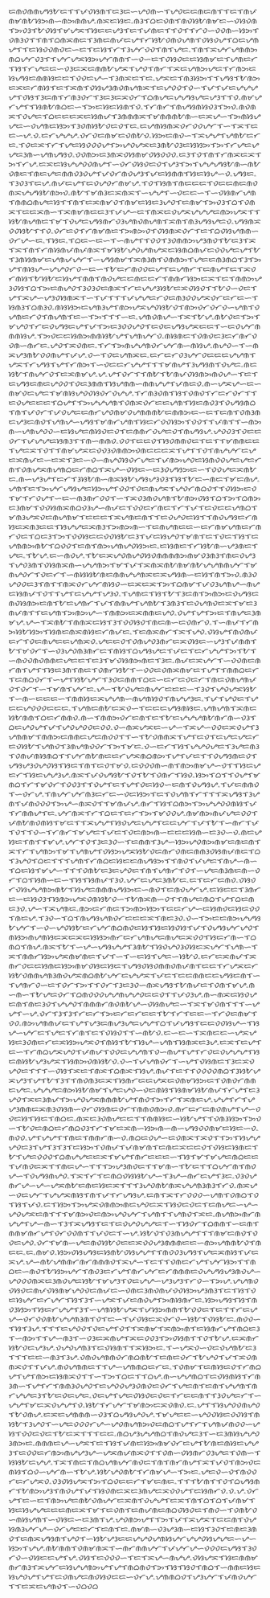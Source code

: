 ᜇᜈᜏᜈᜈᜌᜐᜀᜇᜎᜎᜉᜏᜐᜈᜎᜇᜂᜇᜑᜌᜏᜈᜑᜎᜌᜏᜇᜇᜈᜇᜈᜎᜎᜇᜎᜈᜉᜈᜋᜈᜀᜐᜅᜈᜑᜈᜅᜈᜈᜌۦᜈᜁᜇᜐᜇۦᜈᜂᜎᜊᜇᜏᜈᜎᜈᜏᜐᜀᜈᜋᜇᜑᜏᜐᜏᜈᜎᜅᜏᜂᜎᜀᜏᜐᜎᜋᜌᜁᜎᜐᜇᜇᜌᜂᜎᜇᜎᜉᜈᜇᜎᜎᜏᜎᜎᜆᜏᜑᜏᜏᜈᜑᜐᜅᜎᜏᜈᜂᜏᜎᜎᜈᜎᜊᜈᜁᜈᜇᜎᜂᜈᜇᜈᜉᜇᜌᜎᜆᜐᜀᜏᜈᜏᜌᜈᜎᜏᜐᜏᜌᜎᜊᜇᜌᜈᜌᜎᜎᜇᜐᜏᜏᜈᜏᜇᜑᜇᜎᜇᜐᜎᜆᜎᜂᜌᜆᜏᜏᜎᜈᜎᜌᜇۦᜎᜈᜎᜁᜌᜆᜌᜈᜈᜅᜈᜊᜌᜆᜏᜂᜎᜎᜌᜆᜌᜁᜐᜅᜌᜆᜈᜈᜎᜑᜏᜑᜇᜎᜏᜐᜏᜇᜇᜐᜈᜋᜇᜎᜌᜈᜇᜆᜎᜐᜎᜆᜌᜇᜇᜑᜏᜂᜇᜁᜇᜈᜈᜀᜌᜁᜎᜌᜏᜎᜈᜆᜎᜁᜇᜌᜈᜅᜌᜇᜎᜆᜈᜅᜇᜐᜌᜐᜇᜈᜈᜐᜇᜇᜎᜏᜏᜇᜌᜑᜎᜂᜈᜁᜇᜎᜇۦᜌᜁᜇᜎᜈᜂᜐᜅᜎᜎᜌᜐᜎᜀᜈᜅᜇᜁᜇᜆᜈᜐᜎᜇᜎᜁᜈᜎᜏᜐᜌᜂᜈᜏᜈᜌᜈᜁᜎᜇᜌᜏᜏᜎᜏᜑᜎᜉᜎᜉᜇᜌᜌᜌᜌᜎᜏᜐᜎᜂᜇᜈᜎᜆᜈᜂᜏᜆᜎᜂᜇᜂᜇᜁᜏᜆᜎᜊᜈᜌᜇᜌᜌᜐᜌᜇᜌᜂᜎᜎᜏۦᜈᜋᜌᜆᜌᜎᜎᜐᜈᜀᜈᜊᜇᜑᜎᜅᜇᜐᜇᜐᜈᜎᜏۦᜎᜆᜈᜆᜎᜈᜌᜐᜈᜐᜏᜂᜎᜅᜏۦᜈᜏᜈᜁᜎᜏᜌᜇᜎᜊᜇᜇᜇᜁᜇᜐᜈᜉᜎᜂᜈᜈᜈᜁᜎᜋᜈᜈᜈᜀᜈᜑᜇᜁᜌᜑᜎᜅᜈᜐᜌᜌᜇᜑᜏᜌᜈᜇᜐᜅᜎᜂᜏᜈᜐᜀᜏᜇᜏᜎᜇۦᜇᜌᜈᜐᜈᜁᜏᜆᜏᜏᜌᜆᜎᜑᜎᜁᜎᜇᜇᜑᜌۦᜏۦᜇᜆᜌᜌᜌۦᜏᜆᜏᜇᜈᜋᜇᜏᜈᜀᜏۦᜐᜅᜇᜈᜏᜑᜎᜁᜌᜌᜎᜌᜈᜀᜇᜆᜇۦᜎᜏᜇᜁᜎᜆᜎᜌᜇᜐᜏᜏᜏᜌᜎᜅᜌᜏᜌᜁᜇᜂᜈᜀᜏᜂᜇᜐᜐᜅᜎᜅᜎᜆᜌᜇᜌᜌᜇᜂᜈᜑᜌᜈᜌᜐᜏۦᜏᜏᜈᜅᜇᜂᜈᜁᜏᜐᜈᜋᜏᜐᜏᜏᜏۦᜇᜂᜎᜏᜎᜈᜎᜆᜈᜁᜇᜁᜎᜅᜎᜆᜌۦᜇᜁᜇᜐᜌᜌᜏᜏᜈᜌᜎᜑᜏᜆᜏᜐᜏᜇᜏᜎᜌᜂᜎᜅᜎᜌᜌᜌᜐᜀᜈᜑᜈᜀᜏᜈᜇᜎᜈᜇᜌᜇᜈᜈᜏᜂᜏᜌᜎᜉᜏᜆᜈᜏᜌᜂᜎᜉᜇᜐᜈᜈᜎᜐᜇᜐᜌᜑᜏۦᜌᜐᜇۦᜎᜂᜏᜂᜎᜇᜌۦᜈᜉᜇᜌᜎᜇᜏᜌᜏᜆᜈᜋᜌۦᜎᜏᜎᜐᜈᜎᜈᜇᜇᜇᜎᜏᜇᜇᜈᜇᜈᜏᜈᜁᜌᜌᜐᜀᜈᜅᜏۦᜈᜀᜎᜋᜈᜂᜇᜁᜈᜁᜎᜑᜌᜌᜎᜑᜏᜇᜇᜑᜎᜑᜏᜐᜈᜆᜌᜈᜎᜈᜈᜊᜈᜌᜇᜐᜎᜎᜈᜎᜇᜁᜈᜋᜏᜎᜈᜋᜇᜐᜇᜂᜌᜏᜎᜇᜈᜋᜎᜅᜏᜂᜎᜊᜎᜏᜈᜁᜎᜇᜇᜁᜈᜑᜎᜁᜈᜋᜈᜇᜇᜂᜎᜉᜌᜑᜇᜎᜈᜁᜇᜏᜌᜁᜌᜌᜌᜇᜈᜅᜌᜁᜎᜎᜐᜀᜈᜌᜈᜇᜎᜋᜎᜏᜌᜇᜌᜐᜈᜆᜏᜂᜌᜈᜏᜈᜌᜈᜎᜁᜈᜎᜈᜂᜌᜐᜌᜇᜏۦᜌᜐᜈᜁᜏᜏᜐᜀᜎᜎᜏۦᜏᜆᜇᜏᜎᜆᜈᜋᜈᜇᜎᜅᜈᜅᜏᜎᜏᜐᜈᜁᜏᜆᜎᜇᜎᜊᜏᜐᜌᜈᜈᜑᜏᜆᜌᜑᜇۦᜎᜐᜇۦᜎᜊᜇᜑᜇᜑᜎᜑᜈᜌᜎᜎᜏᜏᜎᜂᜏᜈᜈᜅᜌᜂᜈᜏᜎᜀᜇᜂᜎᜁᜎᜁᜎᜈᜎᜆᜈᜐᜈᜉᜈᜉᜈᜁᜎᜋᜐᜀᜌᜏᜌᜈᜌᜁᜇᜐᜈᜊᜈᜉᜇᜏᜏᜌᜇᜌᜎᜀᜎᜂᜈᜐᜈᜋᜇᜌᜈᜉᜌᜆᜎᜑᜌᜐᜈᜋᜎᜁᜈᜂᜈᜎᜏᜈᜈᜅᜎᜌᜇᜇᜈᜂᜈᜊᜎᜂᜎᜅᜌᜎᜈᜐᜌᜑᜌᜌᜏᜆᜏᜑᜇᜑᜎᜀᜇᜆᜈᜏᜏᜇᜌᜎᜇᜌᜈᜆᜎᜇᜈᜌᜎᜇᜎᜁᜏᜆᜈᜐᜎᜀᜐᜀᜇᜐᜌᜎᜈᜈᜎᜈᜏᜌᜇᜇᜈᜇᜇᜆᜎᜈᜈᜆᜐᜅᜇᜁᜎᜇᜎᜈᜈᜅᜌᜂᜏᜐᜎᜊᜎᜅᜇᜈᜌᜏᜎᜂᜏᜂᜏᜇᜈᜁᜎᜆᜇᜌᜌᜂᜐᜀᜇᜁᜏᜐᜏᜎᜎᜀᜏᜑᜏᜇᜎᜌᜎᜁᜌᜑᜌᜂᜏᜐᜈᜁᜎᜑᜎᜉᜎᜎᜎᜉᜌᜌᜇᜆᜏᜇᜈᜂᜏᜏᜌᜁᜏᜆᜇᜆᜇᜑᜎᜐᜈᜂᜎᜊᜈᜂᜏۦᜈᜐᜐᜅᜇᜌᜈᜂᜌᜎᜈᜅᜌᜁᜌᜏᜐᜀᜏᜎᜈᜅᜏᜆᜏᜆᜏᜑᜌᜈᜎᜏᜌᜈᜇᜆᜏᜎᜈᜌᜈᜎᜇᜑᜎᜅᜎᜎᜎᜑᜇۦᜌᜈᜏᜈᜌᜑᜎᜁᜎᜀᜌۦᜈᜀᜏᜇᜎᜅᜎᜋᜌᜏᜎᜆᜇᜏᜌᜐᜇᜌᜎᜉᜎᜅᜇᜂᜏᜏᜌᜏᜎᜇᜏᜇᜌᜐᜌᜁᜇᜇᜎᜑᜇᜏᜌᜆᜈᜈᜈᜐᜌۦᜎᜅᜏᜇᜇᜐᜈᜅᜈᜈᜐᜀᜌᜎᜌᜈᜌᜆᜏۦᜈᜐᜈᜇᜎᜏᜈᜏᜇᜂᜇᜆᜈᜆᜏᜏᜈᜑᜈᜆᜇۦᜌᜏᜎᜁᜏᜈᜇۦᜎᜆᜎᜅᜈᜌᜌᜈᜏᜆᜌᜆᜈᜑᜈᜐᜌۦᜈᜌᜏᜑᜎᜑᜈᜁᜌᜂᜈᜀᜏᜏᜈᜌᜎᜉᜌۦᜏᜑᜎᜏᜇᜌᜈᜁᜇۦᜇᜆᜇᜆᜏᜂᜌᜆᜏᜇᜇᜇᜌᜌᜈᜎᜌᜁᜎᜆᜌᜐᜎᜌᜎᜆᜈᜅᜎᜑᜏᜇᜇᜆᜌᜌᜎᜎᜎᜋᜈᜌᜎᜂᜌᜐᜈᜎᜏᜌᜇۦᜈᜇᜐᜀᜎᜈᜌᜆᜏᜎᜇᜁᜈᜋᜌۦᜌۦᜌᜎᜏᜆᜎᜎᜈᜀᜎᜀᜈᜉᜏᜐᜈᜅᜈᜏᜌᜑᜎᜇᜎᜇᜌᜐᜇᜈᜇᜌᜏᜏᜎᜏᜇᜂᜈᜈᜎᜐᜌᜈᜈᜑᜈᜈᜌᜌᜎᜉᜈᜇᜏۦᜈᜑᜌᜁᜌᜑᜇᜑᜈᜋᜏᜇᜌᜇᜎᜋᜈᜐᜌᜏᜏᜐᜏᜆᜏᜌᜌۦᜎᜆᜈᜂᜏᜈᜎᜐᜎᜏᜈᜏᜎᜆᜇᜆᜏᜆᜎᜎᜇᜏᜌᜇᜇᜇᜎᜊᜌᜎᜎᜅᜌᜌᜌᜈᜎᜏᜈᜁᜏᜆᜇᜇᜌᜈᜎᜐᜇᜈᜏᜂᜎᜏᜌᜐᜈᜊᜎᜈᜎᜉᜏᜆᜎᜉᜏᜌᜇᜇᜈᜆᜌᜏᜈᜋᜏᜌᜈᜈᜈᜀᜇᜈᜈᜅᜇᜑᜇᜎᜇᜈᜎᜏᜈᜂᜈᜇᜌᜂᜇᜈᜏᜎᜌᜈᜌᜑᜌᜐᜎᜋᜈᜆᜌᜈᜎᜐᜇᜆᜏᜏᜐᜅᜎᜏᜏᜎᜎᜉᜈᜎᜎᜑᜈᜅᜈᜑᜌᜈᜌᜏᜏᜑᜇᜐᜌᜇᜈᜐᜏᜇᜏᜎᜇᜈᜈᜆᜏᜌᜇᜏᜎᜈᜌᜐᜌۦᜌᜏᜏᜂᜎᜏᜇᜇᜏᜆᜎᜉᜌᜌᜇᜐᜈᜂᜎᜎᜈᜑᜈᜈᜏۦᜏᜏᜎᜇᜇᜏᜎᜐᜏᜈᜈᜏᜇᜎᜇᜎᜎᜋᜈᜈᜇᜇᜎᜌᜇᜁᜎᜏᜎᜎᜈᜋᜌᜁᜇᜏᜏᜂᜏᜈᜈᜅᜏᜈᜇᜇᜇᜁᜎᜌᜎᜎᜏᜎᜈᜌᜌᜆᜇᜌᜇᜁᜈᜉᜇᜑᜇᜁᜎᜂᜇᜑᜏᜑᜈᜌᜏᜐᜏᜆᜌᜇᜎᜉᜈᜅᜌᜏᜇᜐᜈᜏᜏᜌᜇᜌᜇᜆᜈᜎᜏᜈᜌᜁᜈᜌᜈᜊᜇᜆᜈᜊᜎᜁᜌᜑᜏᜐᜇᜑᜇᜂᜏᜌᜐᜅᜇᜑᜎᜏᜏᜌᜇᜁᜈᜀᜇۦᜈᜑᜌᜂᜌᜎᜇᜆᜎᜂᜐᜀᜈᜑᜈᜁᜐᜀᜌᜐᜌᜂᜏᜂᜎᜐᜎᜀᜇᜑᜈᜇᜎᜋᜇᜈᜌۦᜌᜈᜎᜇᜎᜅᜌᜆᜌᜐᜌᜇᜐᜅᜌᜎᜏᜏᜎᜏᜇᜈᜌᜁᜎᜌᜏᜆᜈᜊᜏᜎᜎᜏᜐᜅᜇᜏᜎᜋᜎᜆᜏᜌᜎᜑᜇᜑᜈᜂᜈᜆᜏᜏᜎᜑᜎᜁᜏᜂᜈᜏᜌᜈᜎᜀᜈᜅᜏᜐᜎᜊᜎᜅᜎᜊᜈᜅᜇᜂᜈᜋᜎᜏᜏᜐᜈᜁᜈᜊᜏᜂᜌᜑᜈᜉᜇᜎᜏᜏᜇᜆᜈᜇᜎᜆᜎᜉᜎᜇᜏᜇᜇᜌᜈᜊᜎᜋᜈᜂᜌᜁᜏᜇᜈᜌᜈᜋᜎᜇᜇᜇᜎᜁᜌᜈᜇᜈᜎᜎᜇᜏᜌᜏᜇᜐᜎᜎᜈᜏᜌᜐᜇᜆᜈᜐᜇᜁᜈᜂᜇᜇᜎᜐᜌᜌᜇᜁᜈᜂᜎᜅᜈᜅᜈᜑᜎᜇᜈᜌᜈᜇᜇᜑᜇᜆᜈᜋᜌᜈᜇᜆᜈᜆᜏᜇᜎᜊᜇᜂᜎᜅᜎᜏᜏᜐᜇᜇᜏᜏᜐᜀᜇᜂᜎᜉᜇᜐᜌᜏᜎᜋᜈᜎᜇᜎᜏᜇᜎᜐᜎᜇᜌᜈᜈᜅᜈᜀᜎᜊᜏᜏᜎᜇᜈᜎᜈᜅᜌᜈᜌᜏᜐᜅᜇۦᜇᜐᜈᜇᜎᜆᜐᜀᜈᜑᜌᜂᜈᜇᜎᜌᜇۦᜎᜀᜌۦᜇᜑᜈᜏᜌۦᜎᜀᜇᜁᜌᜏᜈᜌᜏᜐᜏᜈᜈᜈᜈᜅᜈᜋᜏᜂᜈᜂᜎᜈᜇᜏᜌᜂᜎᜌᜏᜂᜈᜎᜏᜐᜈᜁᜈᜑᜌᜌᜈᜅᜎᜋᜎᜉᜎᜁᜈᜁᜈᜀᜈᜋᜈᜀᜌᜌᜈᜈᜌᜆᜎᜋᜈᜌᜏᜆᜎᜏᜇᜆᜎᜑᜈᜐᜐᜀᜈᜇᜈᜈᜌᜌᜈᜁᜇᜁᜌᜐᜈᜑᜇᜐᜎᜈᜎᜅᜏۦᜈᜂᜏᜌᜏᜏᜇᜂᜎᜈᜎᜎᜈᜁᜏᜆᜌᜆᜈᜐᜏᜑᜇᜁᜇᜁᜎᜅᜎᜊᜈᜋᜎᜉᜏᜂᜌᜈᜌᜑᜈᜌᜇᜐᜈᜉᜎᜏᜎᜎᜌᜎᜇᜌᜌᜎᜌᜂᜏۦᜎᜌᜈᜇᜎᜐᜎᜀᜎᜂᜇᜈᜎᜅᜈᜅᜇᜏᜌᜐᜇᜈᜏᜐᜈᜅᜇᜈᜎᜀᜇᜌᜈᜆᜎᜉᜎᜈᜈᜌᜎᜌᜈᜀᜎᜂᜈᜂᜎᜇᜏᜌᜈᜏᜇᜁᜎᜋᜇᜂᜈᜉᜈᜎᜎᜇᜌᜈᜎᜅᜈᜅᜌᜑᜎᜈᜈᜅᜇᜁᜈᜈᜇᜌᜏۦᜏᜌᜎᜌᜎᜅᜇᜎᜈᜌᜇᜂᜈᜋᜌۦᜌᜑᜎᜁᜈᜀᜎᜈᜈᜁᜇᜐᜎᜂᜎᜏᜏᜐᜏᜎᜈᜇᜈᜑᜇᜏᜈᜆᜏۦᜎᜑᜈᜉᜎᜆᜈᜅᜐᜀᜐᜅᜎᜐᜈᜇᜈᜁᜈᜐᜇᜆᜈᜉᜇۦᜎᜇᜈᜁᜈᜆᜎᜁᜎᜌᜏۦᜏᜐᜌᜎᜈᜏᜈᜉᜇᜆᜎᜏᜇᜈᜌᜇᜇᜌᜈᜁᜏۦᜌᜇᜇᜏᜎᜏᜈᜌᜏᜂᜈᜆᜇᜁᜏᜐᜇᜑᜌᜂᜎᜉᜈᜈᜎᜀᜎᜋᜏᜆᜎᜑᜏᜂᜌᜏᜈᜂᜈᜆᜇᜎᜈᜐᜎᜊᜌᜐᜌᜇᜎᜉᜇᜎᜇᜆᜌᜌᜎᜅᜎᜀᜎᜑᜈᜏᜏᜈᜏᜈᜈᜇᜌᜇᜇᜎᜇᜂᜎᜋᜏᜐᜈᜅᜈᜇᜎᜂᜇۦᜈᜉᜇᜁᜌᜆᜎᜑᜏᜏᜈᜇᜈᜆᜈᜎᜌᜎᜎᜐᜇᜂᜈᜎᜈᜇᜎᜏᜈᜆᜐᜀᜎᜑᜏᜏᜇᜏᜈᜁᜈᜋᜇᜎᜌᜎᜎᜈᜈᜊᜇᜆᜎᜇᜈᜊᜏᜆᜎᜑᜌᜎᜐᜀᜌᜆᜎᜂᜏᜇᜈᜈᜎᜊᜇᜑᜇᜆᜇᜏᜇᜆᜎᜈᜇᜏᜈᜌᜈᜉᜏᜎᜏᜆᜎᜑᜎᜋᜈᜎᜌᜆᜇۦᜌᜑᜎᜀᜏᜌᜇᜈᜌᜆᜇᜇᜇᜑᜎᜂᜏᜎᜌᜏᜌᜁᜐᜀᜎᜑᜈᜑᜇᜇᜇᜑᜎᜈᜈᜐᜇᜁᜌᜌᜈᜑᜈᜌᜈᜐᜏᜎᜈᜌᜌᜂᜇۦᜎᜉᜎᜌᜏᜇᜎᜌᜇᜇᜌᜏᜏᜏᜇᜇᜇۦᜎᜌᜈᜇᜈᜀᜇᜁᜏᜑᜎᜇᜇᜇᜌᜐᜈᜐᜇۦᜌᜈᜌᜈᜎᜁᜈᜇᜐᜀᜈᜈᜎᜊᜇᜆᜈᜈᜏۦᜈᜑᜎᜈᜈᜅᜏᜆᜇᜈᜎᜇᜎᜀᜇᜌᜌᜌᜈᜀᜈᜆᜈᜑᜏᜂᜎᜊᜇᜌᜏᜌᜎᜉᜎᜌᜏᜌᜏᜏᜇᜏᜏۦᜏᜑᜈᜁᜌᜁᜇᜑᜌᜑᜎᜁᜌᜑᜏᜏᜇᜁᜏᜌᜎᜂᜌᜈᜈᜋᜎᜈᜈᜅᜇᜈᜈᜇᜌᜇᜈᜏᜏᜎᜎᜑᜎᜀᜏᜈᜈᜁᜎᜌᜎᜇᜏᜎᜇᜌᜇᜌᜇᜆᜇᜏᜐᜀᜎᜌᜈᜏᜎᜂᜈᜌᜈᜏᜏᜆᜎᜅᜎᜋᜇۦᜏᜑᜇᜆᜎᜐᜎᜌᜌᜏᜌᜇᜎᜂᜌᜇᜈᜂᜎᜏᜈᜉᜈᜐᜈᜊᜎᜎᜌᜆᜈᜀᜈᜇᜇᜆᜌᜁᜈᜊᜈᜅᜎᜌᜎᜉᜇᜎᜎᜏᜌᜐᜈᜇᜏᜎᜌᜐᜌᜂᜏᜌᜏᜐᜎᜐᜇᜎᜈᜎᜇᜏᜎᜋᜏۦᜇᜏᜏᜏᜈᜑᜈᜎᜈᜅᜈᜋᜌᜑᜏᜎᜎᜐᜇᜌᜇᜆᜎᜐᜇᜌᜌᜂᜌۦᜈᜁᜎᜉᜏᜌᜐᜀᜎᜏᜎᜀᜎᜏᜈᜆᜎᜐᜏۦᜐᜅᜎᜊᜎᜎᜏᜌᜎᜋᜈᜊᜎᜆᜎᜋᜏᜆᜎᜏᜏᜂᜎᜎᜏᜌᜎᜇᜎᜌᜎᜏᜇᜐᜏᜑᜇᜈᜎᜏᜌᜐᜌۦᜎᜉᜇᜈᜈᜏᜎᜑᜏᜆᜌۦᜎᜈᜌᜆᜌᜆᜈᜂᜇᜆᜇᜑᜏᜇᜐᜅᜎᜇᜎᜏᜌᜈᜎᜆᜎᜎᜎᜁᜌᜐᜎᜂᜌᜈᜎᜉᜈᜏᜏᜏᜎᜅᜌᜑᜈᜁᜏᜎᜎᜋᜈᜉᜌۦᜈᜆᜎᜐᜎᜊᜈᜅᜎᜅᜌᜌᜏᜏᜈᜐᜎᜉᜎᜆᜈᜈᜌᜎᜇۦᜌᜆᜈᜁᜎᜆᜎᜊᜇᜎᜇᜆᜎᜅᜎᜋᜏᜏᜌۦᜈᜋᜈᜅᜈᜉᜌᜇᜏᜏᜎᜉᜈᜀᜈᜏᜈᜐᜎᜋᜇᜎᜎᜁᜌᜌᜎᜐᜏᜌᜇᜌᜌᜎᜇᜇᜌᜆᜎᜉᜎᜀᜎᜑᜈᜆᜎᜉᜎᜏᜎᜎᜏᜑᜎᜆᜈᜆᜎᜋᜌᜇᜎᜉᜇᜎᜏᜇᜈᜅᜈᜑᜇᜇᜇᜐᜈᜑᜇᜂᜏᜑᜏۦᜈᜇᜌᜐᜇᜎᜈᜎᜎᜋᜌۦᜌᜆᜎᜏᜎᜂᜇᜂᜏᜑᜎᜇᜈᜈᜎᜂᜌᜑᜐᜅᜌᜏᜈᜅᜈᜋᜇᜈᜇᜈᜎᜁᜎᜆᜎᜌᜈᜅᜎᜋᜎᜌᜈᜌᜎᜏᜐᜅᜌᜁᜐᜀᜏᜇᜈᜆᜏᜈᜇᜈᜈᜂᜏᜐᜈᜉᜈᜇᜎᜊᜎᜂᜌᜏᜎᜊᜇᜎᜎᜎᜌᜈᜎᜆᜈᜊᜇᜐᜇᜇᜈᜌᜐᜅᜎᜎᜈᜏᜎᜉᜌᜇᜎᜈᜌᜑᜈᜑᜎᜊᜇᜐᜎᜋᜌᜑᜎᜎᜎᜏᜈᜀᜇᜂᜇᜌᜏᜇᜎᜈᜎᜌᜈᜆᜎᜏᜎᜑᜌᜇᜈᜂᜈᜇᜈᜑᜏᜆᜎᜊᜎᜐᜈᜑᜇᜑᜎᜐᜎᜐᜈᜉᜎᜂᜏۦᜌᜆᜇᜌᜇᜂᜈᜀᜇۦᜇᜎᜇᜆᜇᜈᜏۦᜏᜐᜏᜆᜏᜐᜌᜌᜈᜅᜈᜀᜎᜐᜌᜇᜈᜈᜈᜌᜐᜅᜇᜑᜈᜏᜎᜇᜈᜏᜌᜆᜌۦᜇᜐᜇᜇᜎᜂᜈᜆᜇᜑᜇᜐᜏᜂᜎᜐᜈᜅᜌᜁᜏᜈᜐᜀᜏᜑᜎᜀᜈᜁᜈᜑᜏᜎᜎᜈᜌᜇᜈᜊᜎᜌᜎᜊᜇᜈᜇᜂᜏۦᜌᜑᜎᜁᜌᜈᜇۦᜈᜅᜇᜆᜈᜇᜎᜅᜈᜅᜐᜅᜎᜇᜇᜆᜌᜑᜇᜐᜈᜏᜇᜐᜇᜏᜏᜎᜈᜇᜌۦᜎᜂᜏᜑᜎᜊᜎᜈᜌᜐᜌᜈᜏᜆᜇᜇᜇᜁᜎᜈᜇᜂᜏۦᜏᜑᜎᜅᜇᜇᜈᜅᜌᜌᜐᜀᜌᜆᜎᜑᜏᜑᜌᜏᜐᜀᜇᜆᜌᜆᜈᜊᜈᜏᜇᜐᜎᜐᜇᜐᜏᜐᜎᜉᜎᜏᜌᜐᜌᜆᜌᜏᜎᜈᜐᜅᜈᜌᜈᜐᜇᜁᜇᜁᜇᜐᜐᜅᜈᜆᜇᜆᜌᜈᜌᜇᜈᜌᜇᜁᜏᜏᜎᜐᜇᜆᜈᜑᜎᜊᜈᜊᜎᜈᜌۦᜈᜁᜎᜀᜎᜑᜌᜑᜌᜐᜌᜌᜎᜂᜈᜀᜎᜐᜏᜌᜏᜂᜏᜐᜇᜁᜌᜆᜎᜌᜈᜑᜎᜁᜎᜈᜈᜆᜐᜅᜌᜁᜈᜋᜈᜇᜎᜉᜎᜑᜎᜑᜇᜐᜎᜌᜇᜑᜐᜀᜏۦᜇᜆᜇᜁᜈᜉᜎᜁᜈᜆᜏᜇᜇᜐᜈᜇᜐᜅᜈᜋᜏᜐᜇᜐᜇᜎᜌᜐᜏᜐᜏᜈᜈᜏᜈᜉᜈᜎᜇᜇᜎᜆᜌᜁᜇᜆᜐᜀᜏᜈᜈᜌᜈᜂᜈᜏᜌᜁᜈᜊᜈᜀᜌᜆᜇᜌᜌᜁᜎᜉᜇᜎᜇᜇᜈᜈᜇᜇᜌᜐᜇᜈᜎᜑᜎᜌᜈᜆᜏᜑᜇᜎᜏᜆᜎᜅᜎᜎᜏᜆᜎᜂᜇᜂᜏᜑᜈᜁᜌᜐᜎᜀᜈᜉᜇᜎᜏᜈᜎᜋᜌۦᜈᜑᜈᜑᜎᜀᜌᜇᜏᜆᜎᜊᜈᜏᜏᜏᜌᜌᜈᜌᜌᜏᜇᜇᜏᜎᜎᜉᜏᜂᜌۦᜈᜑᜈᜁᜇᜐᜏᜌᜇᜈᜎᜈᜇᜂᜏᜎᜌᜌᜏᜎᜈᜈᜈᜆᜈᜏᜈᜀᜌᜑᜏᜐᜈᜌᜇᜑᜎᜁᜎᜋᜏᜈᜎᜎᜎᜑᜌᜌᜎᜑᜌۦᜏᜆᜎᜂᜎᜂᜎᜆᜇᜆᜎᜅᜇᜆᜇᜆᜇᜇᜎᜀᜎᜆᜎᜇᜇᜑᜎᜆᜏᜇᜈᜋᜎᜏᜏۦᜈᜅᜌᜈᜈᜉᜇᜎᜌᜎᜌᜂᜇᜈᜌᜂᜌᜇᜌᜌᜎᜊᜎᜉᜌᜐᜎᜇᜇᜏᜏᜐᜌᜑᜎᜐᜌᜑᜌᜆᜇᜎᜌᜇᜎᜆᜈᜎᜇᜎᜏᜐᜏᜎᜎᜑᜈᜀᜏۦᜇᜑᜇᜑᜎᜁᜈᜇᜇᜑᜌᜁᜌᜐᜇᜂᜏᜈᜇᜆᜇᜁᜐᜅᜌᜁᜏᜎᜈᜐᜎᜀᜎᜐᜌᜑᜌᜈᜎᜐᜈᜁᜇᜂᜌۦᜇᜁᜎᜇᜌᜎᜇᜑᜎᜆᜈᜊᜌᜁᜌᜏᜎᜉᜈᜉᜎᜏᜏᜇᜌᜌᜈᜎᜏᜑᜈᜌᜎᜌᜎᜆᜏᜇᜏᜌᜌᜌᜎᜐᜇᜈᜐᜀᜌᜂᜌᜁᜎᜐᜈᜅᜏᜈᜐᜀᜏۦᜏᜑᜎᜉᜌᜈᜏᜆᜎᜑᜌᜎᜏᜐᜈᜇᜎᜂᜇᜁᜏᜌᜏᜇᜎᜎᜎᜑᜏᜐᜎᜁᜇᜎᜈᜁᜎᜊᜈᜁᜎᜐᜌۦᜈᜉᜎᜇᜎᜎᜏᜏᜏᜏᜈᜊᜎᜂᜐᜀᜌᜁᜌᜂᜎᜌᜎᜀᜎᜂᜎᜎᜈᜏᜈᜂᜇᜁᜎᜐᜈᜆᜇᜇᜌᜁᜇᜏᜈᜋᜐᜅᜇᜎᜏᜈᜏᜆᜈᜈᜇᜌᜇۦᜌᜌᜌᜇᜈᜅᜐᜀᜈᜋᜎᜌᜇᜌᜏᜑᜏᜇᜈᜐᜎᜐᜈᜋᜐᜀᜈᜉᜎᜆᜌᜎᜇᜂᜌᜏᜎᜁᜇᜂᜈᜉᜎᜅᜌᜏᜌᜁᜈᜈᜈᜀᜌᜎᜈᜏᜎᜅᜎᜆᜎᜁᜈᜇᜌۦᜌᜌᜎᜆᜎᜌᜌᜂᜈᜈᜇᜁᜈᜂᜏᜐᜈᜑᜏᜆᜏᜐᜈᜇᜏᜆᜎᜈᜈᜏᜈᜅᜏۦᜈᜆᜇᜆᜇᜈᜏᜈᜌᜎᜌᜑᜏᜏᜇᜐᜎᜐᜇᜎᜈᜊᜇۦᜈᜁᜇᜂᜏᜈᜌᜇᜇᜎᜎᜈᜈᜐᜇᜑᜐᜀᜌᜎᜎᜏᜈᜂᜐᜅᜎᜅᜏᜑᜎᜀᜏᜇᜈᜊᜇᜆᜈᜊᜏᜂᜎᜆᜎᜋᜇᜁᜈᜑᜐᜅᜈᜑᜈᜑᜌᜐᜏᜏᜈᜋᜇᜐᜇᜑᜏۦᜈᜏᜏۦᜌᜎᜌᜌᜎᜎᜈᜇᜎᜈᜈᜆᜈᜑᜏۦᜈᜊᜇᜏᜌᜑᜇᜏᜈᜁᜎᜁᜏᜎᜎᜅᜎᜐᜌᜌᜌᜏᜇᜂᜎᜌᜎᜂᜎᜂᜎᜇᜐᜅᜎᜏᜈᜉᜎᜉᜈᜋᜈᜎᜇᜈᜇᜁᜇᜇᜏᜎᜏᜐᜇᜐᜈᜇᜎᜀᜎᜌᜇᜏᜏᜏᜎᜊᜈᜌᜌᜇᜇᜁᜎᜋᜌᜎᜈᜆᜇᜇᜇᜑᜎᜐᜎᜋᜎᜋᜌᜇᜈᜊᜇᜇᜎᜉᜈᜏᜇᜁᜎᜎᜈᜇᜌᜑᜎᜎᜎᜅᜌᜂᜈᜏᜇᜎᜎᜋᜈᜑᜎᜀᜇᜎᜎᜊᜌᜆᜈᜎᜈᜏᜌᜑᜎᜏᜌᜐᜈᜌᜏۦᜎᜁᜎᜆᜎᜇᜈᜊᜏᜐᜐᜀᜌᜑᜎᜂᜌᜑᜈᜆᜇᜌᜎᜂᜇۦᜏᜂᜏᜌᜈᜆᜌᜑᜌᜑᜌᜁᜈᜀᜇᜈᜇᜐᜇᜁᜎᜎᜎᜂᜌᜏᜈᜀᜈᜁᜌᜌᜈᜂᜈᜂᜎᜆᜏۦᜈᜁᜌᜑᜏᜇᜌᜆᜎᜌᜌᜁᜈᜐᜎᜈᜎᜉᜎᜆᜌᜐᜌۦᜇᜈᜎᜁᜎᜆᜏᜏᜏᜑᜌᜈᜎᜏᜈᜊᜎᜏᜎᜐᜎᜉᜏۦᜇᜎᜐᜅᜎᜅᜌᜁᜏᜈᜈᜅᜈᜇᜌᜏᜇᜁᜎᜐᜏᜇᜏᜇᜎᜇᜈᜌᜇᜑᜌᜑᜌᜏᜌᜁᜇᜈᜎᜎᜎᜋᜈᜅᜏᜇᜈᜅᜌᜏᜌᜆᜎᜌᜈᜎᜎᜌᜈᜏᜎᜁᜇۦᜈᜌᜈᜅᜈᜆᜈᜌᜌᜎᜌᜑᜈᜑᜎᜂᜎᜁᜌᜐᜎᜇᜎᜇᜏᜌᜏᜌᜌᜇᜎᜑᜎᜐᜏᜆᜎᜊᜈᜈᜎᜑᜇᜈᜎᜈᜈᜋᜈᜆᜌᜎᜏᜆᜏᜏᜈᜎᜎᜉᜏᜇᜎᜑᜌۦᜐᜀᜏᜎᜏᜂᜈᜌᜌᜎᜎᜎᜈᜋᜇᜈᜏᜎᜏᜏᜇᜌᜏۦᜏᜆᜎᜋᜈᜑᜌᜇᜈᜏᜐᜀᜏᜇᜇᜁᜏᜏᜌᜂᜈᜈᜈᜇᜇᜑᜈᜅᜌᜈᜈᜀᜏᜎᜈᜇᜇۦᜇۦᜈᜋᜏۦᜐᜅᜏᜐᜌᜐᜇᜐᜈᜀᜏᜐᜌᜌᜎᜎᜈᜏᜏᜂᜌᜐᜎᜌᜇᜁᜈᜐᜎᜉᜇᜁᜌۦᜌᜑᜈᜀᜌᜈᜈᜆᜈᜆᜈᜈᜈᜏᜎᜁᜌᜑᜎᜇᜎᜎᜏᜈᜇᜆᜌᜎᜌᜆᜐᜅᜎᜎᜈᜊᜇᜑᜈᜏᜎᜀᜐᜅᜌᜆᜎᜈᜏᜂᜇᜆᜌᜎᜈᜆᜌᜆᜇᜆᜈᜈᜈᜇᜏᜌᜌᜐᜌᜂᜈᜏᜌᜑᜌᜏᜏᜏᜈᜁᜇᜂᜈᜏᜌᜇᜐᜀᜎᜋᜌᜂᜎᜏᜇᜌᜌᜑᜌᜂᜌᜂᜎᜆᜏᜑᜎᜅᜌۦᜌᜌᜈᜏᜏᜐᜏᜇᜈᜉᜏᜐᜈᜋᜌᜏᜏᜇᜈᜉᜇᜑᜏᜈᜇᜂᜈᜏᜈᜉᜏᜏᜐᜅᜌᜂᜈᜂᜎᜇᜎᜐᜎᜏᜇᜐᜌᜆᜇᜆᜌᜆᜎᜐᜎᜂᜎᜑᜌᜁᜎᜉᜇᜈᜏᜌᜎᜅᜈᜐᜈᜆᜇۦᜐᜅᜌᜐᜎᜐᜎᜈᜏᜂᜐᜅᜎᜐᜇᜆᜌᜌᜎᜂᜎᜑᜌᜈᜐᜀᜌᜁᜎᜉᜐᜅᜈᜈᜎᜀᜏᜏᜇᜎᜇᜎᜎᜆᜇᜌᜌᜑᜏᜆᜏᜏᜈᜀᜌᜌᜈᜂᜈᜎᜏᜎᜇᜑᜎᜉᜏᜐᜇᜁᜏᜆᜏᜑᜐᜀᜎᜏᜐᜀᜇۦᜈᜏᜏᜑᜎᜐᜎᜂᜌۦᜎᜎᜎᜇᜌᜏᜏᜎᜏᜇᜌᜎᜏᜎᜎᜁᜈᜋᜎᜁᜈᜅᜈᜎᜇᜐᜈᜆᜌᜎᜈᜊᜇᜂᜎᜑᜈᜅᜎᜎᜌᜑᜈᜂᜎᜑᜏᜂᜇᜁᜈᜌᜎᜁᜇᜏᜏᜂᜎᜅᜏᜐᜈᜎᜎᜏᜎᜀᜌۦᜇᜁᜈᜆᜐᜀᜏᜇᜌᜂᜌۦᜏᜌᜏᜌᜈᜂᜎᜇᜏᜐᜈᜎᜎᜁᜐᜅᜇۦᜎᜑᜌᜁᜏᜑᜏᜇᜏᜌᜈᜀᜇᜂᜎᜎᜎᜇᜇᜑᜈᜂᜎᜂᜌۦᜏᜈᜏᜌᜈᜈᜏᜆᜈᜊᜈᜀᜎᜇᜈᜇᜏᜆᜎᜀᜌᜏᜎᜉᜎᜁᜏᜈᜈᜁᜏᜎᜎᜉᜌۦᜈᜏᜌᜈᜈᜇᜎᜎᜌᜑᜌᜈᜈᜊᜇᜆᜇۦᜎᜏᜈᜋᜎᜇᜈᜐᜇᜏᜎᜆᜈᜊᜌᜎᜌᜎᜈᜅᜇᜐᜈᜁᜏᜎᜎᜑᜎᜅᜎᜊᜇᜎᜎᜊᜌۦᜈᜑᜌᜌᜈᜊᜎᜇᜏᜐᜈᜐᜎᜆᜈᜂᜈᜑᜎᜌᜎᜆᜎᜈᜈᜂᜏᜌᜏᜎᜇᜌᜏᜏᜌᜂᜏᜈᜏᜇᜏᜆᜎᜌᜇᜈᜎᜇᜈᜎᜌᜌᜈᜎᜈᜆᜌᜌᜇᜂᜎᜀᜇᜏᜇᜌᜇۦᜏᜇᜌᜎᜌᜇᜏᜐᜏᜇᜏᜇᜎᜆᜇᜇᜈᜎᜎᜂᜏᜌᜇᜆᜎᜑᜌᜌᜎᜋᜇᜁᜏᜌᜌᜎᜏۦᜐᜀᜎᜆᜌᜆᜎᜋᜈᜅᜇᜁᜏᜈᜏۦᜇۦᜌᜎᜎᜐᜌᜏᜏᜈᜌᜏᜎᜀᜏᜈᜌۦᜇᜁᜇᜌᜈᜈᜈᜑᜏᜂᜎᜊᜌᜐᜌᜏᜌۦᜎᜋᜌᜇᜇᜑᜌᜏᜏᜐᜇᜏᜏᜐᜎᜈᜐᜀᜎᜂᜌᜏᜎᜑᜌᜇᜏᜏᜏᜆᜌᜑᜌᜏᜈᜌᜈᜅᜏᜇᜈᜊᜎᜌᜎᜆᜎᜌᜈᜉᜈᜏᜏᜑᜌᜐᜎᜏᜏᜇᜏᜇᜎᜀᜇᜁᜎᜎᜎᜇᜇۦᜈᜊᜌᜂᜌᜌᜈᜊᜎᜈᜏᜌᜇᜂᜎᜑᜇᜂᜈᜐᜌᜌᜏᜂᜈᜅᜇۦᜈᜈᜈᜇᜌᜑᜌᜁᜎᜇᜎᜐᜎᜉᜈᜇᜐᜅᜈᜋᜏᜆᜇᜌᜎᜀᜈᜇᜈᜐᜇᜌᜌᜂᜎᜇᜏᜏᜇᜆᜈᜅᜈᜌᜌᜂᜌᜑᜌᜁᜈᜉᜈᜁᜏᜎᜎᜏᜈᜑᜏᜐᜈᜆᜏᜂᜌᜇᜎᜏᜈᜑᜎᜐᜐᜀᜇᜌᜌۦᜎᜁᜎᜈᜇᜎᜈᜊᜌᜈᜌᜆᜈᜏᜇᜎᜈᜎᜈᜆᜈᜌᜎᜁᜎᜉᜏᜎᜈᜅᜏᜇᜈᜐᜎᜊᜏᜑᜌᜆᜈᜑᜎᜀᜌۦᜐᜀᜌᜏᜈᜀᜎᜆᜈᜋᜌᜑᜎᜅᜇۦᜌᜇᜏᜑᜏᜎᜈᜏᜏᜆᜇᜆᜌᜁᜏۦᜏᜂᜏᜐᜌᜁᜎᜅᜎᜊᜏᜇᜇᜆᜎᜋᜇᜈᜇۦᜎᜎᜎᜀᜈᜎᜎᜏᜎᜊᜌᜐᜈᜆᜎᜀᜈᜅᜌᜂᜎᜈᜏᜌᜎᜉᜎᜐᜏᜈᜇᜁᜇᜂᜈᜌᜇᜁᜏᜏᜌᜎᜇᜐᜈᜆᜏۦᜏۦᜌۦᜏᜆᜌᜎᜇᜑᜇᜎᜈᜅᜌᜇᜈᜀᜏᜈᜌᜆᜇᜁᜈᜎᜏᜌᜌᜎᜇᜁᜎᜈᜎᜊᜎᜊᜎᜉᜈᜋᜎᜐᜇᜐᜌᜌᜇᜇᜇᜈᜇᜁᜎᜋᜎᜇᜏᜈᜎᜇᜈᜉᜈᜇᜈᜊᜏᜐᜏᜇᜎᜈᜏᜑᜎᜏᜈᜀᜏᜑᜈᜐᜌᜈᜎᜑᜏᜐᜇᜑᜇᜂᜈᜎᜌۦᜌᜏᜈᜅᜌᜎᜎᜅᜎᜉᜎᜁᜌᜁᜎᜇᜇᜈᜎᜏᜌᜐᜈᜂᜌᜆᜌᜑᜏᜆᜌᜇᜇᜆᜎᜇᜈᜎᜇۦᜈᜋᜈᜑᜏᜂᜌᜂᜈᜑᜇᜐᜎᜂᜏᜎᜇᜈᜇᜂᜈᜏᜎᜇᜈᜁᜌᜐᜈᜎᜌᜏᜎᜑᜐᜀᜌᜂᜇᜇᜌᜌᜏᜌᜈᜐᜌᜆᜌᜌᜏᜐᜌᜌᜇᜑᜌᜑᜐᜅᜎᜌᜌۦᜈᜀᜈᜈᜎᜏᜈᜋᜈᜁᜎᜑᜈᜆᜈᜈᜌᜆᜎᜉᜌᜆᜌᜑᜏᜏᜏᜇᜌᜐᜎᜂᜏᜆᜏᜑᜏᜐᜇᜇᜌᜎᜌۦᜏᜐᜎᜇᜏᜏᜏᜑᜎᜇᜎᜁᜌᜑᜈᜌᜌۦᜏᜐᜌᜁᜎᜐᜇᜈᜈᜋᜈᜆᜈᜂᜎᜁᜌᜆᜇᜐᜌᜌᜈᜅᜌᜎᜌᜎᜈᜊᜈᜏᜎᜅᜎᜐᜎᜐᜏᜎᜈᜊᜎᜑᜈᜈᜇᜐᜇᜐᜌᜏᜌᜎᜌᜎᜇᜏᜈᜌᜇᜈᜏᜐᜏᜇᜇᜑᜏᜆᜌۦᜌᜈᜈᜊᜏᜎᜌᜂᜌᜆᜎᜉᜈᜏᜌᜆᜎᜎᜇᜁᜇᜌᜈᜏᜎᜑᜏᜊᜏᜊ

